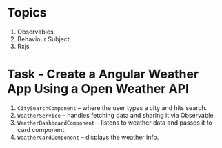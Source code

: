 # Topics

1. Observables
2. Behaviour Subject
3. Rxjs

# Task - Create a Angular Weather App Using a Open Weather API

1. `CitySearchComponent` – where the user types a city and hits search.
2. `WeatherService` – handles fetching data and sharing it via Observable.
3. `WeatherDashboardComponent` – listens to weather data and passes it to card component.
4. `WeatherCardComponent` – displays the weather info.
